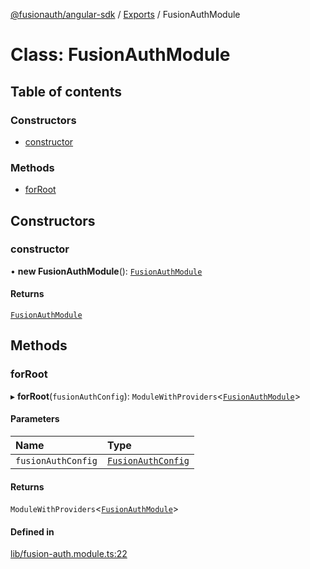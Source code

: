 [@fusionauth/angular-sdk](../README.md) / [Exports](../modules.md) / FusionAuthModule

# Class: FusionAuthModule

## Table of contents

### Constructors

- [constructor](FusionAuthModule.md#constructor)

### Methods

- [forRoot](FusionAuthModule.md#forroot)

## Constructors

### constructor

• **new FusionAuthModule**(): [`FusionAuthModule`](FusionAuthModule.md)

#### Returns

[`FusionAuthModule`](FusionAuthModule.md)

## Methods

### forRoot

▸ **forRoot**(`fusionAuthConfig`): `ModuleWithProviders`\<[`FusionAuthModule`](FusionAuthModule.md)\>

#### Parameters

| Name               | Type                                                    |
| :----------------- | :------------------------------------------------------ |
| `fusionAuthConfig` | [`FusionAuthConfig`](../interfaces/FusionAuthConfig.md) |

#### Returns

`ModuleWithProviders`\<[`FusionAuthModule`](FusionAuthModule.md)\>

#### Defined in

[lib/fusion-auth.module.ts:22](https://github.com/FusionAuth/fusionauth-javascript-sdk/blob/53e4097ee736b5b67b1c6f60aea9b74238ada880/packages/sdk-angular/projects/fusionauth-angular-sdk/src/lib/fusion-auth.module.ts#L22)
